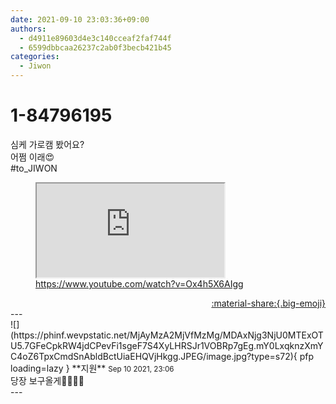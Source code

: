 ```yaml
---
date: 2021-09-10 23:03:36+09:00
authors:
  - d4911e89603d4e3c140cceaf2faf744f
  - 6599dbbcaa26237c2ab0f3becb421b45
categories:
  - Jiwon
---
```


# 1-84796195

<div class="post-container" markdown="1">
<div class="content-container md-sidebar__scrollwrap" markdown="1">

심케 가로캠 봤어요?<br>어쩜 이래😍<br>\#to_JIWON
<figure class="snippet" markdown="1">
<iframe src="https://www.youtube.com/embed/Ox4h5X6AIgg" title="What is this"></iframe>
<figcaption><a href="https://www.youtube.com/watch?v=Ox4h5X6AIgg">https://www.youtube.com/watch?v=Ox4h5X6AIgg</a></figcaption>
</figure>



</div>
</div>

<div style="text-align: right;" markdown="1">
<a href="https://weverse.io/fromis9/fanpost/1-84796195" style="text-align: right;">:material-share:{.big-emoji}</a>
</div>
---

<div class="comments-container md-sidebar__scrollwrap" markdown="1">
<div class="comment" markdown="1">
<div class='id-container' markdown="1">
![](https://phinf.wevpstatic.net/MjAyMzA2MjVfMzMg/MDAxNjg3NjU0MTExOTU5.7GFeCpkRW4jdCPevFi1sgeF7S4XyLHRSJr1VOBRp7gEg.mY0LxqknzXmYC4oZ6TpxCmdSnAbldBctUiaEHQVjHkgg.JPEG/image.jpg?type=s72){ pfp loading=lazy }
**<span class="artist">지원</span>** <small>Sep 10 2021, 23:06</small><br>
</div>
<div class='comment-body' markdown="1">
당장 보구올게🤭🤭🤭🤭
</div>
</div>
</div>
---
